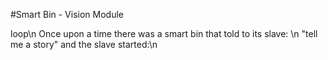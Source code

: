 #Smart Bin - Vision Module

loop\n
Once upon a time there was a smart bin that told to its slave: \n
"tell me a story" and the slave started:\n

